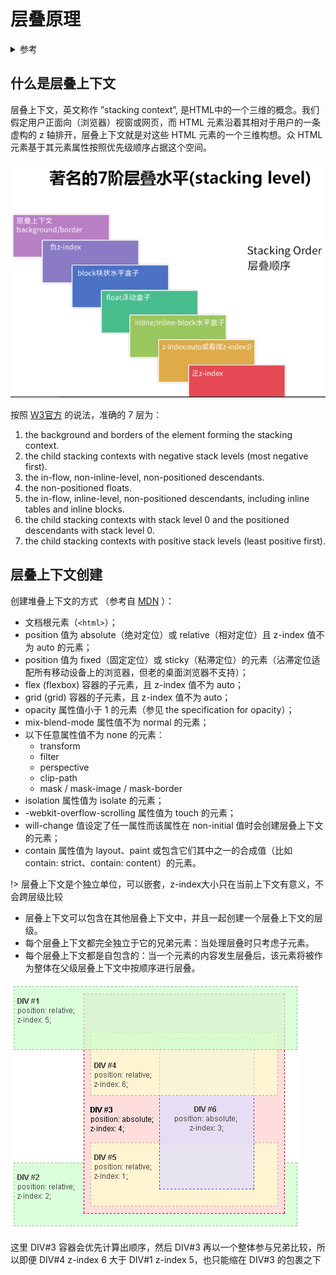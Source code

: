 # 层叠原理

<details>
<summary>参考</summary>

- [层叠顺序（stacking level）与堆栈上下文（stacking context）知多少？](https://www.cnblogs.com/coco1s/p/5899089.html)
- [深入理解CSS中的层叠上下文和层叠顺序](https://www.zhangxinxu.com/wordpress/2016/01/understand-css-stacking-context-order-z-index/)
- [层叠上下文](https://developer.mozilla.org/zh-CN/docs/Web/Guide/CSS/Understanding_z_index/The_stacking_context)

</details>

## 什么是层叠上下文

层叠上下文，英文称作 ”stacking context”, 是HTML中的一个三维的概念。我们假定用户正面向（浏览器）视窗或网页，而 HTML 元素沿着其相对于用户的一条虚构的 z 轴排开，层叠上下文就是对这些 HTML 元素的一个三维构想。众 HTML 元素基于其元素属性按照优先级顺序占据这个空间。

![](img/stacking-level.png)

按照 [W3官方](https://www.w3.org/TR/CSS2/visuren.html#propdef-z-index) 的说法，准确的 7 层为：

1. the background and borders of the element forming the stacking context.
2. the child stacking contexts with negative stack levels (most negative first).
3. the in-flow, non-inline-level, non-positioned descendants.
4. the non-positioned floats.
5. the in-flow, inline-level, non-positioned descendants, including inline tables and inline blocks.
6. the child stacking contexts with stack level 0 and the positioned descendants with stack level 0.
7. the child stacking contexts with positive stack levels (least positive first).

## 层叠上下文创建

创建堆叠上下文的方式 （参考自 [MDN](https://developer.mozilla.org/zh-CN/docs/Web/Guide/CSS/Understanding_z_index/The_stacking_context) ）：

* 文档根元素（`<html>`）；
* position 值为 absolute（绝对定位）或  relative（相对定位）且 z-index 值不为 auto 的元素；
* position 值为 fixed（固定定位）或 sticky（粘滞定位）的元素（沾滞定位适配所有移动设备上的浏览器，但老的桌面浏览器不支持）；
* flex (flexbox) 容器的子元素，且 z-index 值不为 auto；
* grid (grid) 容器的子元素，且 z-index 值不为 auto；
* opacity 属性值小于 1 的元素（参见 the specification for opacity）；
* mix-blend-mode 属性值不为 normal 的元素；
* 以下任意属性值不为 none 的元素：
  * transform
  * filter
  * perspective
  * clip-path
  * mask / mask-image / mask-border
* isolation 属性值为 isolate 的元素；
* -webkit-overflow-scrolling 属性值为 touch 的元素；
* will-change 值设定了任一属性而该属性在 non-initial 值时会创建层叠上下文的元素；
* contain 属性值为 layout、paint 或包含它们其中之一的合成值（比如 contain: strict、contain: content）的元素。

!> 层叠上下文是个独立单位，可以嵌套，z-index大小只在当前上下文有意义，不会跨层级比较

* 层叠上下文可以包含在其他层叠上下文中，并且一起创建一个层叠上下文的层级。
* 每个层叠上下文都完全独立于它的兄弟元素：当处理层叠时只考虑子元素。
* 每个层叠上下文都是自包含的：当一个元素的内容发生层叠后，该元素将被作为整体在父级层叠上下文中按顺序进行层叠。

![](img/stacking-eg.png)

这里 DIV#3 容器会优先计算出顺序，然后 DIV#3 再以一个整体参与兄弟比较，所以即便 DIV#4 z-index 6 大于 DIV#1 z-index 5，也只能缩在 DIV#3 的包裹之下
